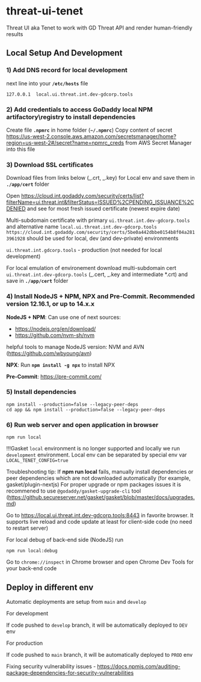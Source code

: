 # threat-ui-tenet

Threat UI aka Tenet to work with GD Threat API and render human-friendly results

## Local Setup And Development

### 1) Add DNS record for local development

next line into your **`/etc/hosts`** file

```
127.0.0.1  local.ui.threat.int.dev-gdcorp.tools
```

### 2) Add credentials to access GoDaddy local NPM artifactory\registry to install dependencies

Create file **`.npmrc`** in home folder (**`~/.npmrc`**)
Copy content of secret https://us-west-2.console.aws.amazon.com/secretsmanager/home?region=us-west-2#/secret?name=npmrc_creds from AWS Secret Manager into this file

### 3) Download SSL certificates

Download files from links below (_.crt, _.key) for Local env and save them in **`./app/cert`** folder

Open https://cloud.int.godaddy.com/security/certs/list?filterName=ui.threat.int&filterStatus=ISSUED%2CPENDING_ISSUANCE%2CDENIED and see for most fresh issued certificate (newest expire date)

Multi-subdomain certificate with primary `ui.threat.int.dev-gdcorp.tools` and alternative name `local.ui.threat.int.dev-gdcorp.tools`
`https://cloud.int.godaddy.com/security/certs/5be0a442dbbe0154b8f04a2813961928` should be used for local, dev (and dev-private) environments

`ui.threat.int.gdcorp.tools` - production (not needed for local development)

For local emulation of environement download multi-subdomain cert `ui.threat.int.dev-gdcorp.tools` (_.cert, _.key and intermediate \*.crt) and save in **`./app/cert`** folder

### 4) Install NodeJS + NPM, NPX and Pre-Commit. Recommended version 12.16.1, or up to 14.x.x

**NodeJS + NPM**: Can use one of next sources:

- https://nodejs.org/en/download/
- https://github.com/nvm-sh/nvm

helpful tools to manage NodeJS version: NVM and AVN (https://github.com/wbyoung/avn)

**NPX**:
Run **`npm install -g npx`** to install NPX

**Pre-Commit**: https://pre-commit.com/

### 5) Install dependencies

```
npm install --production=false --legacy-peer-deps
cd app && npm install --production=false --legacy-peer-deps
```

### 6) Run web server and open application in browser

```
npm run local
```
!!!Gasket `local` environment is no longer supported and locally we run `development` environment. Local env can be separated by special env var `LOCAL_TENET_CONFIG=true`

Troubleshooting tip: If **npm run local** fails, manually install dependencies or peer dependencies which are not downloaded automatically (for example, gasket/plugin-nextjs)
For proper upgrade or npm packages issues it is recommened to use `@godaddy/gasket-upgrade-cli` tool (https://github.secureserver.net/gasket/gasket/blob/master/docs/upgrades.md)

Go to https://local.ui.threat.int.dev-gdcorp.tools:8443 in favorite browser.
It supports live reload and code update at least for client-side code (no need to restart server)

For local debug of back-end side (NodeJS) run

```
npm run local:debug
```

Go to `chrome://inspect` in Chrome browser and open Chrome Dev Tools for your back-end code

## Deploy in different env

Automatic deployments are setup from `main` and `develop`

For development

If code pushed to `develop` branch, it will be automatically deployed to `DEV` env

For production

If code pushed to `main` branch, it will be automatically deployed to `PROD` env

Fixing security vulnerability issues - https://docs.npmjs.com/auditing-package-dependencies-for-security-vulnerabilities
